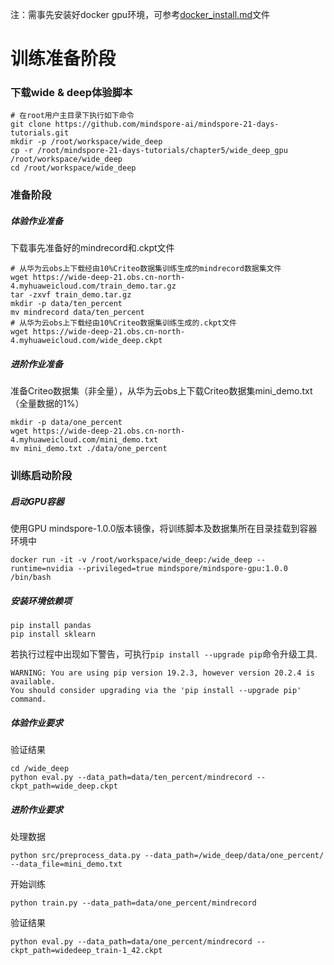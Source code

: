 注：需事先安装好docker gpu环境，可参考[docker_install.md](https://github.com/mindspore-ai/mindspore-21-days-tutorials/blob/main/chapter1/mobilenetv2/docker_install.md)文件

# 训练准备阶段
### 下载wide & deep体验脚本
```
# 在root用户主目录下执行如下命令
git clone https://github.com/mindspore-ai/mindspore-21-days-tutorials.git
mkdir -p /root/workspace/wide_deep
cp -r /root/mindspore-21-days-tutorials/chapter5/wide_deep_gpu /root/workspace/wide_deep
cd /root/workspace/wide_deep
```

### 准备阶段
##### 体验作业准备
下载事先准备好的mindrecord和.ckpt文件
```
# 从华为云obs上下载经由10%Criteo数据集训练生成的mindrecord数据集文件
wget https://wide-deep-21.obs.cn-north-4.myhuaweicloud.com/train_demo.tar.gz
tar -zxvf train_demo.tar.gz
mkdir -p data/ten_percent
mv mindrecord data/ten_percent
# 从华为云obs上下载经由10%Criteo数据集训练生成的.ckpt文件
wget https://wide-deep-21.obs.cn-north-4.myhuaweicloud.com/wide_deep.ckpt
```

##### 进阶作业准备
准备Criteo数据集（非全量），从华为云obs上下载Criteo数据集mini_demo.txt（全量数据的1%）
```
mkdir -p data/one_percent
wget https://wide-deep-21.obs.cn-north-4.myhuaweicloud.com/mini_demo.txt
mv mini_demo.txt ./data/one_percent
```


### 训练启动阶段
##### 启动GPU容器
使用GPU mindspore-1.0.0版本镜像，将训练脚本及数据集所在目录挂载到容器环境中
```
docker run -it -v /root/workspace/wide_deep:/wide_deep --runtime=nvidia --privileged=true mindspore/mindspore-gpu:1.0.0 /bin/bash
```

##### 安装环境依赖项
```
pip install pandas
pip install sklearn
```
若执行过程中出现如下警告，可执行`pip install --upgrade pip`命令升级工具.
```
WARNING: You are using pip version 19.2.3, however version 20.2.4 is available.
You should consider upgrading via the 'pip install --upgrade pip' command.
```

##### 体验作业要求
验证结果
```
cd /wide_deep
python eval.py --data_path=data/ten_percent/mindrecord --ckpt_path=wide_deep.ckpt
```

##### 进阶作业要求
处理数据
```
python src/preprocess_data.py --data_path=/wide_deep/data/one_percent/ --data_file=mini_demo.txt
```

开始训练
```
python train.py --data_path=data/one_percent/mindrecord
```

验证结果
```
python eval.py --data_path=data/one_percent/mindrecord --ckpt_path=widedeep_train-1_42.ckpt
```



